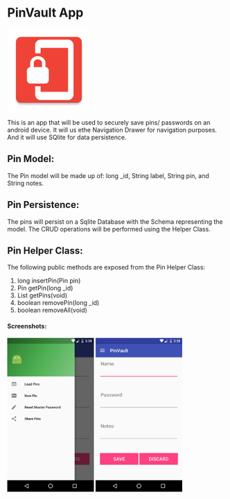 # PinVault App
![alt-text](statics/img/logo.png "PinVault Logo")

This is an app that will be used to securely save pins/ passwords on an android device. It will us ethe Navigation Drawer for navigation purposes. And it will use SQlite for data persistence.

## Pin Model:
The Pin model will be made up of:
long _id, 
String label,
String pin, and
String notes.

## Pin Persistence:
The pins will persist on a Sqlite Database with the Schema representing the model.
The CRUD operations will be performed using the Helper Class.

## Pin Helper Class:
The following public methods are exposed from the Pin Helper Class:

1. long insertPin(Pin pin)
2. Pin getPin(long _id)
3. List<Pins> getPins(void)
4. boolean removePin(long _id)
5. boolean removeAll(void)

#### Screenshots:
<img src="img/screenshot1.png" width="200" />
<img src="img/screenshot2.png" width="200" />